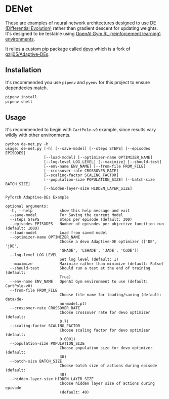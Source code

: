 # DENet

These are examples of neural network architectures designed to use [DE (Differential Evolution)](https://en.wikipedia.org/wiki/Differential_evolution) rather than gradient descent for updating weights. It's designed to be testable using [OpenAI Gym RL (reinforcement learning) environments](https://gym.openai.com/docs/).

It relies a custom pip package called [devo](https://github.com/omardelarosa/Adaptive-DEs) which is a fork of [gzjj05/Adaptive-DEs](https://github.com/gzjj05/Adaptive-DEs).

## Installation

It's recommended you use `pipenv` and `pyenv` for this project to ensure dependecies match.

```bash
pipenv install
pipenv shell
```

## Usage

It's recommended to begin with `CartPole-v0` example, since results vary wildly with other environments.

```
python de-net.py -h
usage: de-net.py [-h] [--save-model] [--steps STEPS] [--episodes EPISODES]
                 [--load-model] [--optimizer-name OPTIMIZER_NAME]
                 [--log-level LOG_LEVEL] [--maximize] [--should-test]
                 [--env-name ENV_NAME] [--from-file FROM_FILE]
                 [--crossover-rate CROSSOVER_RATE]
                 [--scaling-factor SCALING_FACTOR]
                 [--population-size POPULATION_SIZE] [--batch-size BATCH_SIZE]
                 [--hidden-layer-size HIDDEN_LAYER_SIZE]

PyTorch Adaptive-DEs Example

optional arguments:
  -h, --help            show this help message and exit
  --save-model          For Saving the current Model
  --steps STEPS         Steps per episode (default: 300)
  --episodes EPISODES   Number of episodes per objective functtion run (default: 1000)
  --load-model          Load from saved model
  --optimizer-name OPTIMIZER_NAME
                        Choose a devo Adaptive-DE optimizer (['DE', 'jDE',
                        'SHADE', 'LSHADE', 'JADE', 'CoDE'])
  --log-level LOG_LEVEL
                        Set log level (default: 1)
  --maximize            Maximize rather than minimize (default: False)
  --should-test         Should run a test at the end of training (default:
                        True)
  --env-name ENV_NAME   OpenAI Gym environment to use (default: CartPole-v0)
  --from-file FROM_FILE
                        Choose file name for loading/saving (default: data/de-
                        nn-model.pt)
  --crossover-rate CROSSOVER_RATE
                        Choose crossover rate for devo optimizer (default:
                        0.7)
  --scaling-factor SCALING_FACTOR
                        Choose scaling factor for devo optimizer (default:
                        0.0001)
  --population-size POPULATION_SIZE
                        Choose population size for devo optimizer (default:
                        30)
  --batch-size BATCH_SIZE
                        Choose batch size of actions during episode (default:
                        40)
  --hidden-layer-size HIDDEN_LAYER_SIZE
                        Choose hidden layer size of actions during episode
                        (default: 40)
```
